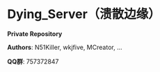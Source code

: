 # Dying_Server（溃散边缘）

**Private Repository**

**Authors**: N51Killer, wkjfive, MCreator, ...

**QQ群**: 757372847
